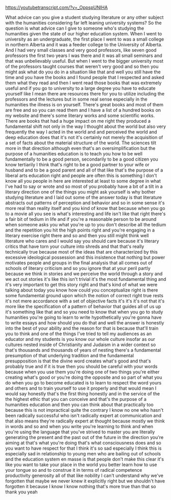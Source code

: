 https://youtubetranscript.com/?v=_OppspUNIHA

 What advice can you give a student studying literature or any other subject with the humanities considering far left leaning university systems? So the question is what advice can I give to someone who's studying the humanities given the state of our higher education system. When I went to university as an undergraduate, the first place I went to was a small college in northern Alberta and it was a feeder college to the University of Alberta. And I had very small classes and very good professors, like seven good professors the first two years I was there and it was all small seminars and that was unbelievably useful. But when I went to the bigger university most of the professors taught courses that weren't very good and so then you might ask what do you do in a situation like that and well you still have the time and you have the books and I found people that I respected and asked them what they read and then I went read those books that was extremely useful and if you go to university to a large degree you have to educate yourself like I mean there are resources there for you to utilize including the professors and the lectures but in some real sense especially in the humanities the illness is on yourself. There's great books and most of them are free and so you can read them and I have a list of a hundred books on my website and there's some literary works and some scientific works. There are books that had a huge impact on me right they produced a fundamental shift not only in the way I thought about the world but also very frequently the way I acted in the world and and perceived the world and deep education does that it's not it's certainly not merely the acquisition of a set of facts about the material structure of the world. The sciences tilt more in that direction although even that's an oversimplification but the purpose of a humanities education is to teach you how to be well fundamentally to be a good person, secondarily to be a good citizen you know tertiarily I think that's right to be a good partner to your wife or husband and to be a good parent and all of that like that's the purpose of a liberal arts education right and people are often this is something I don't know all you people in here are interested at least to some degree in what I've had to say or wrote and so most of you probably have a bit of a tilt in a literary direction one of the things you might ask yourself is why bother studying literature and I laid out some of the answer today is that literature abstracts out patterns of perception and behavior and so in some sense it's more real than reality itself and you kind of know that because when you go to a movie all you see is what's interesting and life isn't like that right there's a fair bit of tedium in life and if you're a reasonable person to be around when someone asks you what you're up to you don't describe all the tedium and the repetition you hit the high points right and you're engaging in a literary exercise right there and so and then you still might think well literature who cares and I would say you should care because it's literary critics that have torn your culture into shreds and that that's really technically true because most of the ideas that are characterized by this excessive ideological possession and this insistence that nothing but power motivates people and groups in the final analysis that all comes out of schools of literary criticism and so you ignore that at your peril partly because we think in stories and we perceive the world through a story and we act out stories it's like this isn't trivial it's the most fundamental thing and it's very important to get this story right and that's kind of what we were talking about today you know how could you conceptualize right is there some fundamental ground upon which the notion of correct right true rests it's not mere accordance with a set of objective facts it's it's it's not that it's more like the specification of a pattern of behavior that guides all of us up it's something like that and so you need to know that when you go to study humanities you're going to learn to write hypothetically you're gonna have to write essays and how should you do that and well the answer is honestly into the best of your ability and the reason for that is because that'll train you to think and one of the things I've tried to tell my audiences as an educator and my students is you know our whole culture insofar as our cultures nested inside of Christianity and Judaism in a wider context so that's thousands and thousands of years of nesting there's a fundamental presumption of that underlying tradition and the fundamental presupposition is that the divine word creates what's good and that's probably true and if it is true then you should be careful with your words because when you use them you're doing one of two things you're either creating what's good or you're doing the opposite and so part of what you do when you go to become educated is to learn to respect the word yours and others and to train yourself to use it properly and that would mean I would say honestly that's the first thing honestly and in the service of the the highest ethic that you can conceive and that's the purpose of a humanities education and then you can think about that practically too because this is not impractical quite the contrary I know no one who hasn't been radically successful who isn't radically expert at communication and that also means they're radically expert at thought because mostly we think in words and so and when you write you're learning to think and when you're using the language that you've strived to master you are literally generating the present and the past out of the future in the direction you're aiming at that's what you're doing that's what consciousness does and so you want to have respect for that I think it's so sad especially I think this is especially sad in relationship to young men who are bailing out of schools and the education system en masse is that people don't make this clear it's like you want to take your place in the world you better learn how to use your tongue so and to construe it in terms of radical competence productivity generosity all of that like nobility I can't understand why we've forgotten that maybe we never knew it explicitly right but we shouldn't have forgotten it because I know I know nothing that's more true than that so thank you yeah